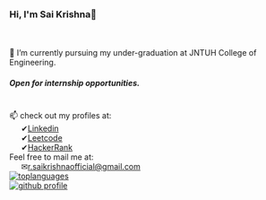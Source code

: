 
### Hi, I'm Sai Krishna🙌


<br><br>🌱 I’m currently pursuing my under-graduation at JNTUH College of Engineering.
##### Open for internship opportunities.

<br>📫 check out my profiles at:
<br>&ensp;&ensp;&ensp;✔<a href='https://www.linkedin.com/in/saikrishnaramagiri/'>Linkedin</a>
<br>&ensp;&ensp;&ensp;✔<a href='https://leetcode.com/saikrishnar/'>Leetcode</a>
<br>&ensp;&ensp;&ensp;✔<a href='https://www.hackerrank.com/r_saikrishnaoff'>HackerRank</a>
<br>Feel free to mail me at:
<br>&ensp;&ensp;&ensp;✉<a href='mailto:r.saikrishnaofficial@gmail.com'>r.saikrishnaofficial@gmail.com</a><br>
[![toplanguages](https://github-readme-stats.vercel.app/api/top-langs/?username=rsaikrishnagithub&count_private=true&show_icons=true&theme=radical&layout=compact)]()
<br>
[![github profile](https://github-readme-stats.vercel.app/api?username=rsaikrishnagithub&show_icons=true&include_all_commits=true&theme=radical)]()
